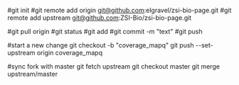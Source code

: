 #git init
#git remote add origin git@github.com:elgravel/zsi-bio-page.git 
#git remote add upstream git@github.com:ZSI-Bio/zsi-bio-page.git 

#git pull origin
#git status
#git add
#git commit -m "text"
#git push 


#start a new change
git checkout -b "coverage_mapq"
git push --set-upstream origin coverage_mapq

#sync fork with master
git fetch upstream
git checkout master
git merge upstream/master


